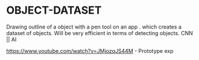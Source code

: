 # OBJECT-DATASET

Drawing outline of a object with a pen tool on an app .
which creates a dataset of objects. Will be very efficient in terms of detecting objects.
CNN || AI 

https://www.youtube.com/watch?v=JMjozqJS44M - Prototype exp

